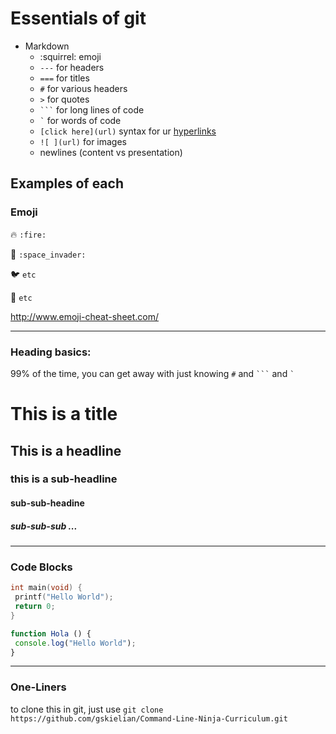 # Essentials of git

* Markdown
  * :squirrel: emoji
  * `---` for headers
  * `===` for titles
  * `#` for various headers
  * `>` for quotes
  * <code>&#96;&#96;&#96;</code> for long lines of code
  * ``` ` ``` for words of code
  * `[click here](url)` syntax for ur [hyperlinks](https://help.github.com/articles/markdown-basics)
  * `![ ](url)` for images
  * newlines (content vs presentation)
 
## Examples of each

### Emoji

:fire: 
`:fire:`

:space_invader: 
`:space_invader:`

:bird: 
`etc`

:cherry_blossom: 
`etc`

http://www.emoji-cheat-sheet.com/

---

### Heading basics:

99% of the time, you can get away with just knowing `#` and <code>&#96;&#96;&#96;</code> and 
  ``` ` ```

# This is a title
## This is a headline
### this is a sub-headline
#### sub-sub-headine
##### sub-sub-sub ...

---

### Code Blocks

```C
int main(void) {
 printf("Hello World");
 return 0;
}
```

```Javascript
function Hola () {
 console.log("Hello World");
}

```

---

### One-Liners

to clone this in git, just use `git clone https://github.com/gskielian/Command-Line-Ninja-Curriculum.git`
